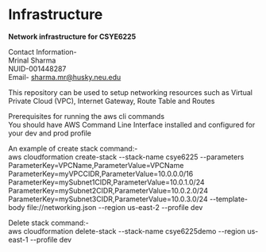 # Infrastructure<br />
<b>Network infrastructure for CSYE6225<br /></b>

Contact Information-<br /> 
Mrinal Sharma<br /> 
NUID-001448287<br /> 
Email- sharma.mr@husky.neu.edu<br /> 

This repository can be used to setup networking resources such as Virtual Private Cloud (VPC), Internet Gateway, Route Table and Routes<br />

Prerequisites for running the aws cli commands<br /> 
You should have AWS Command Line Interface installed and configured for your dev and prod profile<br /> 


An example of create stack command:- <br />
aws cloudformation create-stack   --stack-name csye6225  --parameters ParameterKey=VPCName,ParameterValue=VPCName    ParameterKey=myVPCCIDR,ParameterValue=10.0.0.0/16   ParameterKey=mySubnet1CIDR,ParameterValue=10.0.1.0/24   ParameterKey=mySubnet2CIDR,ParameterValue=10.0.2.0/24   ParameterKey=mySubnet3CIDR,ParameterValue=10.0.3.0/24   --template-body file://networking.json --region us-east-2 --profile dev<br />

Delete stack command:- <br />
aws cloudformation delete-stack --stack-name csye6225demo --region us-east-1 --profile dev<br />